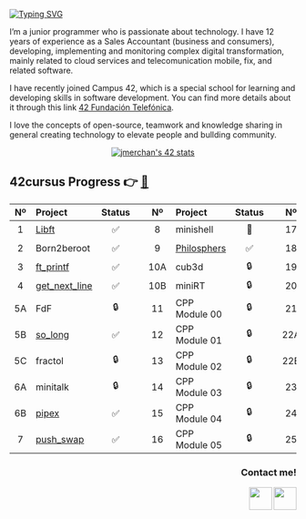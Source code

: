 <a href="https://git.io/typing-svg"><img src="https://readme-typing-svg.herokuapp.com?font=Fira+Code&weight=500&size=26&pause=500&color=000000&center=true&width=435&lines=Hi+there+%F0%9F%91%8B+I'm+Jessica" alt="Typing SVG" /></a>

I’m a junior programmer who is passionate about technology. I have 12 years of experience as a Sales Accountant (business
and consumers), developing, implementing and monitoring complex digital transformation, mainly related to cloud services and telecomunication
mobile, fix, and related software.

I have recently joined Campus 42, which is a special school for learning and developing skills in software development. You can find more details about it through this link [42 Fundación Telefónica](https://www.fundaciontelefonica.com/empleabilidad/campus-42/). 

I love the concepts of open-source, teamwork and knowledge sharing in general creating technology to elevate people and bullding community. 

<p align="center">
    <a href="../../../42-cursus">
      <img src="https://badge.mediaplus.ma/colorfulwaves/jmerchan?1337Badge=off&UM6P=off" alt="jmerchan's 42 stats" />
    </a>
</p>


## 42cursus Progress 👉 [📂](../../../42-cursus)

| Nº  | Project                                     | Status |   | Nº  | Project                                   | Status |   | Nº  | Project                        | Status |
| :-: | :------------------------------------------ | :----: | - | :-: | :---------------------------------------- | :----: | - | :-: | :----------------------------- | :----: |
| 1   | [Libft](../../../llibft-42cursus)                  | ✅     |   | 8   | minishell                      | 📝     |    | 17  | CPP Module 06                   | 🔒      |
| 2   | Born2beroot				       			    | ✅     |   | 9   | [Philosphers](../../../philosopher-42Cursus)   |   ✅   |   | 18  | CPP Module 07    		  		  | 🔒      |
| 3   | [ft_printf](../../../ft_printf-42cursus)          | ✅     |   | 10A | cub3d 		 		    				| 🔒     |   | 19  | CPP Module 08                   | 🔒      |
| 4   | [get_next_line](../../../get_next_line-42cursus)  | ✅     |   | 10B | miniRT      							| 🔒     |   | 20 | NetPractice      				 |   🔒  |
| 5A  | FdF                                         | 🔒     |   | 11  | CPP Module 00 								| 🔒     |   | 21  | ft_containers                     | 🔒      |
| 5B  | [so_long](../../../so_long-42cursus)		| ✅	 |	 | 12  | CPP Module 01								|    🔒 |   | 22A  | ft_irc        		  			 | 🔒      |
| 5C  |	fractol										| 🔒     |	 | 13  | CPP Module 02                             	|    🔒 |   | 22B | webserv                         | 🔒      |
| 6A  | minitalk           							| 🔒     |	 | 14  | CPP Module 03                            	|    🔒 |   | 23 | Inception                  | 🔒      |
| 6B  | [pipex](../../../pipex-42cursus)                  | ✅     |	| 15  | CPP Module 04                            |    🔒 |   | 24  | ft_transcendence      | 🔒      |
| 7   | [push_swap](../../../push_swap-42Cursus)          | ✅     |	| 16  | CPP Module 05                            	|    🔒 |   | 25  | netwhat      			 | 🔒      |

<h3><p align="right"> Contact me!</p></h3>

[<img src="https://user-images.githubusercontent.com/121127625/226583635-92749b76-e3ba-49f8-8dd4-091c3c1367c7.png" width="40" height="40" align = right></img>](https://www.linkedin.com/in/jessica-merchan-cantero/)
[<img src="https://user-images.githubusercontent.com/121127625/226584389-2e19928e-40c9-4980-b934-d37ded697b59.png" width="40" height="40" align = right></img>](mailto:jesmercan@gmail.com)


